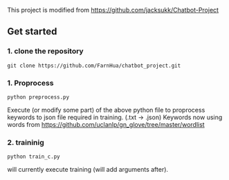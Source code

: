 This project is modified from https://github.com/jacksukk/Chatbot-Project

## Get started
### 1. clone the repository
```
git clone https://github.com/FarnHua/chatbot_project.git
```

### 1. Proprocess 
```
python preprocess.py
```
Execute (or modify some part) of the above python file to proprocess keywords to json file required in training. (.txt -> .json)
Keywords now using words from https://github.com/uclanlp/gn_glove/tree/master/wordlist

### 2. traininig
```
python train_c.py
```
will currently execute training (will add arguments after). 
